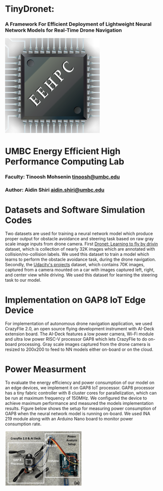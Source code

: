 # TinyDronet:      
### A Framework For Efficient Deployment of Lightweight Neural Network Models for Real-Time Drone Navigation


![alt text](https://github.com/aidins1/TinyDronet/blob/main/eehpc.png)


# UMBC Energy Efficient High Performance Computing Lab
### Faculty: Tinoosh Mohsenin tinoosh@umbc.edu
### Author: Aidin Shiri aidin.shiri@umbc.edu



# Datasets and Software Simulation Codes
Two datasets are used for training a neural network model which produce proper output for obstacle avoidance and steering task based on raw gray scale image inputs from drone camera. First [Dronet: Learning to fly by drivin](https://pages.github.com/) dataset, which is collection of nearly 32K images which are annotated with collision/no-collision labels. We used this dataset to train a model which learns to perform the obstacle avoidance task, during the drone navigation. Secondly, the [Udacity's projects](https://pages.github.com/) dataset, which contains 70K images, captured from a camera mounted on a car with images captured left, right, and center view while driving. We used this dataset for learning the steering task to our model.





# Implementation on GAP8 IoT Edge Device
For implementation of autonomous drone navigation application, we used CrazyFlie 2.0, an open source flying development instrument with AI-Deck extension board. The AI-Deck features a low power camera, Wi-Fi module and ultra low power RISC-V processor GAP8 which lets CrazyFlie to do on-board processing. Gray scale images captured from the drone camera is resized to 200x200 to feed to NN models either on-board or on the cloud.







# Power Measurment
To evaluate the energy efficiency and power consumption of our model on an edge devices, we implement it on  GAP8 IoT processor. GAP8 processor has a tiny fabric controller with 8 cluster cores for parallelization, which can be run at maximum frequency of 150MHz. We configured the device to achieve maximum performance and measured the models implementation results. Figure below shows the setup for measuring power consumption of GAP8 when the neural network model is running on-board. We used INA 219 module along with an Arduino Nano board  to monitor power consumption rate. 


<img src="https://github.com/aidins1/TinyDronet/blob/main/Measurement.jpg" width=50% height=50%>
